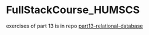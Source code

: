 # FullStackCourse_HUMSCS
exercises of part 13 is in repo [part13-relational-database
](https://github.com/YouqinS/part13-relational-database)
